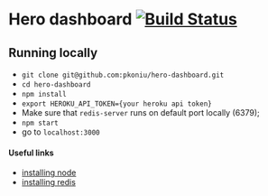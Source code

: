 # Hero dashboard [![Build Status](https://travis-ci.org/pkoniu/hero-dashboard.svg?branch=master)](https://travis-ci.org/pkoniu/hero-dashboard)

## Running locally

- `git clone git@github.com:pkoniu/hero-dashboard.git`
- `cd hero-dashboard`
- `npm install`
- `export HEROKU_API_TOKEN={your heroku api token}`
- Make sure that `redis-server` runs on default port locally (6379);
- `npm start`
- go to `localhost:3000`

#### Useful links

- [installing node](https://nodejs.org/en/download/package-manager/)
- [installing redis](http://redis.io/topics/quickstart)
